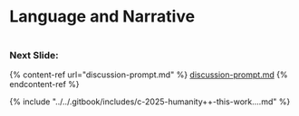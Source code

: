 # Language and Narrative

<figure><img src="../../.gitbook/assets/Screenshot 2025-08-16 at 7.16.17 PM.png" alt=""><figcaption></figcaption></figure>

### Next Slide:

{% content-ref url="discussion-prompt.md" %}
[discussion-prompt.md](discussion-prompt.md)
{% endcontent-ref %}

{% include "../../.gitbook/includes/c-2025-humanity++-this-work....md" %}
